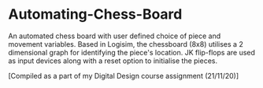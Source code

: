 # Automating-Chess-Board

An automated chess board with user defined choice of piece and movement variables. Based in Logisim, the chessboard (8x8) utilises a 2 dimensional graph for identifying the piece's location. JK flip-flops are used as input devices along with a reset option to initialise the pieces.

[Compiled as a part of my Digital Design course assignment (21/11/20)]
